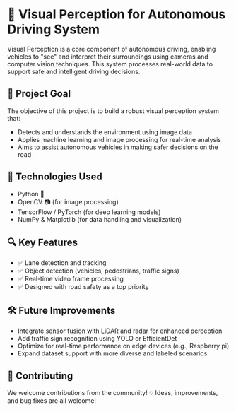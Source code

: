 # 🚗 Visual Perception for Autonomous Driving System

Visual Perception is a core component of autonomous driving, enabling vehicles to "see" and interpret their surroundings using cameras and computer vision techniques. This system processes real-world data to support safe and intelligent driving decisions.

## 🎯 Project Goal

The objective of this project is to build a robust visual perception system that:
- Detects and understands the environment using image data
- Applies machine learning and image processing for real-time analysis
- Aims to assist autonomous vehicles in making safer decisions on the road

## 🧠 Technologies Used

- Python 🐍
- OpenCV 📷 (for image processing)
- TensorFlow / PyTorch (for deep learning models)
- NumPy & Matplotlib (for data handling and visualization)

## 🔍 Key Features

- ✅ Lane detection and tracking
- ✅ Object detection (vehicles, pedestrians, traffic signs)
- ✅ Real-time video frame processing
- ✅ Designed with road safety as a top priority

## 🛠️ Future Improvements

- Integrate sensor fusion with LiDAR and radar for enhanced perception
- Add traffic sign recognition using YOLO or EfficientDet
- Optimize for real-time performance on edge devices (e.g., Raspberry pi)
- Expand dataset support with more diverse and labeled scenarios.

## 🤝 Contributing

We welcome contributions from the community! 
💡 Ideas, improvements, and bug fixes are all welcome!
  



